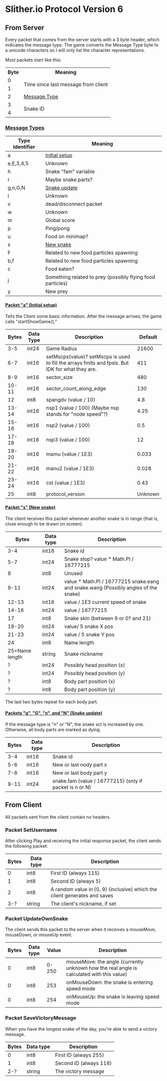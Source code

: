 # Slither.io Protocol Version 6

## From Server

Every packet that comes from the server starts with a 3 byte header, which indicates the message
type. The game converts the Message Type byte to a unicode characters so I will only list the character
representations.

Most packets start like this:

<table>
  <tr>
    <th>Byte</th>
    <th>Meaning</th>
  </tr>
  <tr>
    <td>0</td><td rowspan="2">Time since last message from client</td>
  </tr>
  <tr>
    <td>1</td>
  </tr>
  <tr>
    <td>2</td><td><a href="#typetable">Message Type</a></td>
  </tr>
  <tr>
    <td>3</td><td rowspan="2">Snake ID</td>
  </tr>
  <tr>
    <td>4</td>
  </tr>
</table>


<a name="typetable" href="#typetable"><h3>Message Types</h3></a>

|Type Identifier|Meaning|
|---------------|-------|
|a              |<a href="#type_a_detail">Initial setup</a>|
|e,E,3,4,5      |Unknown|
|h              |Snake "fam" variable|
|r              |Maybe snake parts?|
|g,n,G,N        |<a href="#type_g_detail">Snake update</a>|
|l              |Unknown|
|v              |dead/disconnect packet|
|w              |Unknown|
|m              |Global score|
|p              |Ping/pong|
|u              |Food on minimap?|
|s              |<a href="#type_s_detail">New snake</a>|
|F              |Related to new food particles spawning|
|b,f            |Related to new food particles spawning|
|c              |Food eaten?|
|j              |Something related to prey (possibly flying food particles)|
|y              |New prey|



<a name="type_a_detail" href="#type_a_detail"><h4>Packet "a" (Initial setup)</h4></a>
Tells the Client some basic information. After the message arrives, the game calls
"startShowGame();"

|Bytes|Data Type|Description|Default|
|-----|---------|-----------|-------|
|3-5|int24|Game Radius|21600|
|6-7|int16|setMscps(value)? setMscps is used to fill the arrays fmlts and fpsls. But IDK for what they are.|411|
|8-9|int16|sector_size|480|
|10-11|int16|sector_count_along_edge|130|
|12|int8|spangdv (value / 10)|4.8|
|13-14|int16|nsp1 (value / 100) (Maybe nsp stands for "node speed"?)|4.25|
|15-16|int16|nsp2 (value / 100)|0.5|
|17-18|int16|nsp3 (value / 100)|12|
|19-20|int16|mamu (value / 1E3)|0.033|
|21-22|int16|manu2 (value / 1E3)|0.028|
|23-24|int16|cst (value / 1E3)|0.43|
|25|int8|protocol_version|Unknown|


<a name="type_s_detail" href="#type_s_detail"><h4>Packet "s" (New snake)</h4></a>
The client receives this packet whenever another snake is in range (that is, close enough to be
drawn on screen).

|Bytes|Data type|Description|
|-----|---------|-----------|
|3-4|int16|Snake id|
|5-7|int24|Snake stop? value * Math.PI / 16777215|
|8|int8|Unused|
|9-11|int24|value * Math.PI / 16777215 snake.eang and snake.wang (Possibly angles of the snake)|
|12-13|int16|value / 1E3 current speed of snake|
|14-16|int24|value / 16777215|
|17|int8|Snake skin (between 9 or 0? and 21)|
|18-20|int24|value/ 5  snake X pos|
|21-23|int24|value / 5 snake Y pos|
|24|int8|Name length|
|25+Name length|string|Snake nickname
|?|int24|Possibly head position (x)
|?|int24|Possibly head position (y)
|?|int8|Body part position (x)
|?|int8|Body part position (y)
The last two bytes repeat for each body part.

<a name="type_g_detail" href="#type_g_detail"><h4>Packets "g", "G", "n", and "N" (Snake
update)</h4></a>

If the message type is "n" or "N", the snake sct is increased by one. Otherwise, all body parts are
marked as dying.

|Bytes|Data type|Description|
|-----|---------|-----------|
|3-4|int16|Snake id|
|5-6|int16|New or last nody part x|
|7-8|int16|New or last body part y|
|9-11|int24|snake.fam (value / 16777215) (only if packet is n or N)|



## From Client

All packets sent from the client contain no headers.

### Packet SetUsername
After clicking Play and receiving the initial response packet, the client sends the following
packet:

|Bytes|Data type|Description|
|-----|---------|-----------|
|0|int8|First ID (always 115)|
|1|int8|Second ID (always 5)|
|2|int8|A random value in {0, 9} (inclusive) which the client generates and saves|
|3-?|string|The client's nickname, if set|


### Packet UpdateOwnSnake
The client sends this packet to the server when it receives a mouseMove, mouseDown, or mouseUp
event.

|Bytes|Data type|Value|Description|
|-----|---------|-----|-----------|
|0|int8|0-250|mouseMove: the angle (currently unknown how the real angle is calculated with this value)|
|0|int8|253|onMouseDown: the snake is entering speed mode|
|0|int8|254|onMouseUp: the snake is leaving speed mode|

### Packet SaveVictoryMessage
When you have the longest snake of the day, you're able to send a victory message.

|Bytes|Data type|Description|
|-----|---------|-----------|
|0|int8|First ID (always 255)|
|1|int8|Second ID (always 118)|
|2-?|string|The victory message|
